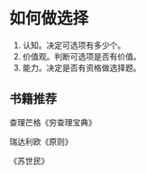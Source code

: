 # 如何做选择

1. 认知。决定可选项有多少个。
2. 价值观。判断可选项是否有价值。
3. 能力。决定是否有资格做选择题。

## 书籍推荐

查理芒格《穷查理宝典》

瑞达利欧《原则》

《苏世民》
